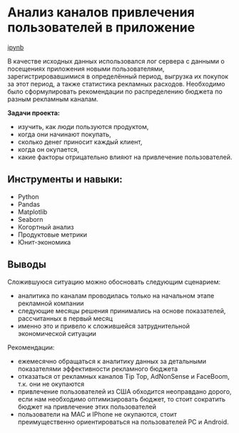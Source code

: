 # Анализ каналов привлечения пользователей в приложение

[ipynb](https://github.com/AnastasiyaVRd/Portfolio-RU/blob/main/Channels%20for%20attracting%20users/channels%20for%20attracting%20users.ipynb)

В качестве исходных данных использовался лог сервера с данными о посещениях приложения новыми пользователями, зарегистрировавшимися в определённый период, выгрузка их покупок за этот период, а также статистика рекламных расходов. Необходимо было сформулировать рекомендации по распределению бюджета по разным рекламным каналам. 

**Задачи проекта:**   

- изучить, как люди пользуются продуктом,    
- когда они начинают покупать,    
- сколько денег приносит каждый клиент,    
- когда он окупается,    
- какие факторы отрицательно влияют на привлечение пользователей.

## Инструменты и навыки: ##    
* Python
* Pandas
* Matplotlib
* Seaborn
* Когортный анализ
* Продуктовые метрики
* Юнит-экономика

## Выводы
Сложившуюся ситуацию можно обосновать следующим сценарием: 

- аналитика по каналам проводилась только на начальном этапе рекламной компании   
- следующие месяцы решения принимались на основе показателей, рассчитанных в первый месяц   
- именно это и привело к сложившейся затруднительной экономической ситуации


Рекомендации:   
- ежемесячно обращаться к аналитику данных за детальными показателями эффективности рекламного бюджета
- отказаться от рекламных каналов Tip Top, AdNonSense и FaceBoom, т.к. они не окупаются   
- привлечение пользователей из США обходится неоправдано дорого, если нам необходимо оптимизировать бюджет, то стоит сократить бюджет на привлечение этих пользователей   
- пользователи на MAC и IPhone не окупаются, стоит преимущественно ориентироваться на пользователей PC и Android.
